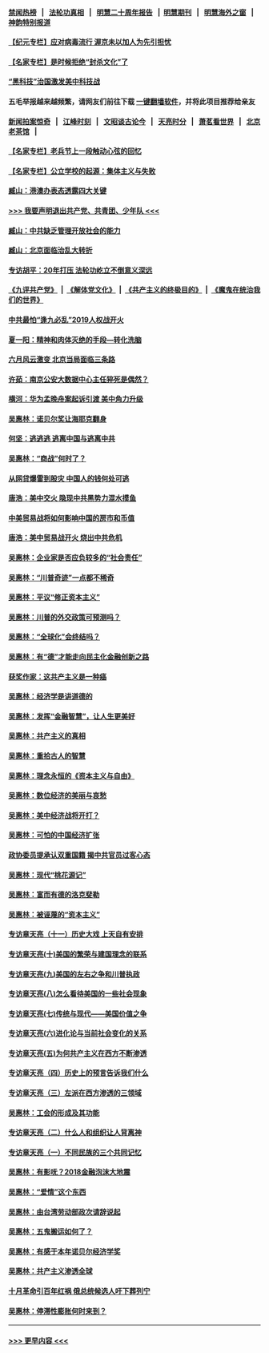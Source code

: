 #### [禁闻热榜](热点新闻.md?=0)  &nbsp;&nbsp;|&nbsp;&nbsp; [法轮功真相](https://github.com/gfw-breaker/truth/blob/master/README.md?=0) &nbsp;&nbsp;|&nbsp;&nbsp; [明慧二十周年报告](https://github.com/gfw-breaker/mh-reports/blob/master/README.md?=0) &nbsp;&nbsp;|&nbsp;&nbsp;[明慧期刊](https://github.com/gfw-breaker/mh-qikan) &nbsp;&nbsp;|&nbsp;&nbsp; [明慧海外之窗](https://github.com/gfw-breaker/mh-news/blob/master/README.md?=0) &nbsp;&nbsp;|&nbsp;&nbsp; [神韵特别报道](https://github.com/gfw-breaker/mh-news/blob/master/shenyun.md?=0)
#### [【纪元专栏】应对病毒流行 渥京未以加人为先引担忧](../pages/nsc423/n11875714.md?t=03101802) 
#### [【名家专栏】是时候拒绝“封杀文化”了](../pages/nsc423/n11814093.md?t=03101802) 
#### [“黑科技”治国激发美中科技战](../pages/nsc423/n11638056.md?t=03101802) 
#### 五毛举报越来越频繁，请网友们前往下载 [一键翻墙软件](https://github.com/gfw-breaker/ssr-accounts)，并将此项目推荐给亲友
#### [新闻拍案惊奇](https://github.com/gfw-breaker/banned-news/blob/master/pages/link4.md) &nbsp;&nbsp;|&nbsp;&nbsp; [江峰时刻](https://github.com/gfw-breaker/banned-news/blob/master/pages/link4.md) &nbsp;&nbsp;|&nbsp;&nbsp; [文昭谈古论今](https://github.com/gfw-breaker/banned-news/blob/master/pages/link4.md) &nbsp;&nbsp;|&nbsp;&nbsp; [天亮时分](https://github.com/gfw-breaker/banned-news/blob/master/pages/link4.md) &nbsp;&nbsp;|&nbsp;&nbsp; [萧茗看世界](https://github.com/gfw-breaker/banned-news/blob/master/pages/link4.md) &nbsp;&nbsp;|&nbsp;&nbsp; [北京老茶馆](https://github.com/gfw-breaker/banned-news/blob/master/pages/link4.md) &nbsp;&nbsp;|&nbsp;&nbsp; 
#### [【名家专栏】老兵节上一段触动心弦的回忆](../pages/nsc423/n11646016.md?t=03101802) 
#### [【名家专栏】公立学校的起源：集体主义与失败](../pages/nsc423/n11601833.md?t=03101802) 
#### [臧山：港澳办表态透露四大关键](../pages/nsc423/n11421628.md?t=03101802) 
#### [>>> 我要声明退出共产党、共青团、少年队 <<<](https://github.com/begood0513/goodnews/blob/master/quit/letter.md) 
#### [臧山：中共缺乏管理开放社会的能力](../pages/nsc423/n11407457.md?t=03101802) 
#### [臧山：北京面临治乱大转折](../pages/nsc423/n11406895.md?t=03101802) 
#### [专访胡平：20年打压 法轮功屹立不倒意义深远](../pages/nsc423/n11398800.md?t=03101802) 
#### [《九评共产党》](https://github.com/begood0513/9ping.md/blob/master/README.md) &nbsp;|&nbsp; [《解体党文化》](../../../../jtdwh.md/blob/master/README.md)  &nbsp;|&nbsp; [《共产主义的终极目的》](../../../../gczydzjmd.md/blob/master/README.md) &nbsp;|&nbsp; [《魔鬼在统治我们的世界》](../../../../mgztzwmdsj.md/blob/master/README.md) 
#### [中共最怕“逢九必乱”2019人权战开火](../pages/nsc423/n11385248.md?t=03101802) 
#### [夏一阳：精神和肉体灭绝的手段—转化洗脑](../pages/nsc423/n11368250.md?t=03101802) 
#### [六月风云激变 北京当局面临三条路](../pages/nsc423/n11313668.md?t=03101802) 
#### [许茹：南京公安大数据中心主任猝死是偶然？](../pages/nsc423/n11064744.md?t=03101802) 
#### [横河：华为孟晚舟案起诉引渡 美中角力升级](../pages/nsc423/n11027230.md?t=03101802) 
#### [吴惠林：诺贝尔奖让海耶克翻身](../pages/nsc423/n10890049.md?t=03101802) 
#### [何坚：逃逃逃 逃离中国与逃离中共](../pages/nsc423/n10592891.md?t=03101802) 
#### [吴惠林：“商战”何时了？](../pages/nsc423/n10573558.md?t=03101802) 
#### [从网贷爆雷到股灾 中国人的钱何处可逃](../pages/nsc423/n10572800.md?t=03101802) 
#### [唐浩：美中交火 隐现中共黑势力混水摸鱼](../pages/nsc423/n10544040.md?t=03101802) 
#### [中美贸易战将如何影响中国的房市和币值](../pages/nsc423/n10543697.md?t=03101802) 
#### [唐浩：美中贸易战开火 烧出中共危机](../pages/nsc423/n10540126.md?t=03101802) 
#### [吴惠林：企业家是否应负较多的“社会责任”](../pages/nsc423/n10535022.md?t=03101802) 
#### [吴惠林：“川普奇迹”一点都不稀奇](../pages/nsc423/n10512808.md?t=03101802) 
#### [吴惠林：平议“修正资本主义”](../pages/nsc423/n10495724.md?t=03101802) 
#### [吴惠林：川普的外交政策可预测吗？](../pages/nsc423/n10462387.md?t=03101802) 
#### [吴惠林：“全球化”会终结吗？](../pages/nsc423/n10452838.md?t=03101802) 
#### [吴惠林：有“德”才能走向民主化金融创新之路](../pages/nsc423/n10432292.md?t=03101802) 
#### [获奖作家：这共产主义是一种癌](../pages/nsc423/n10431541.md?t=03101802) 
#### [吴惠林：经济学是讲道德的](../pages/nsc423/n10398014.md?t=03101802) 
#### [吴惠林：发挥“金融智慧”，让人生更美好](../pages/nsc423/n10375019.md?t=03101802) 
#### [吴惠林：共产主义的真相](../pages/nsc423/n10351394.md?t=03101802) 
#### [吴惠林：重拾古人的智慧](../pages/nsc423/n10337691.md?t=03101802) 
#### [吴惠林：理念永恒的《资本主义与自由》](../pages/nsc423/n10316274.md?t=03101802) 
#### [吴惠林：数位经济的美丽与哀愁](../pages/nsc423/n10292946.md?t=03101802) 
#### [吴惠林：美中经济战将开打？](../pages/nsc423/n10258825.md?t=03101802) 
#### [吴惠林：可怕的中国经济扩张](../pages/nsc423/n10219147.md?t=03101802) 
#### [政协委员提承认双重国籍 揭中共官员过客心态](../pages/nsc423/n10208809.md?t=03101802) 
#### [吴惠林：现代“桃花源记”](../pages/nsc423/n10185234.md?t=03101802) 
#### [吴惠林：富而有德的洛克斐勒](../pages/nsc423/n10142264.md?t=03101802) 
#### [吴惠林：被诬蔑的“资本主义”](../pages/nsc423/n10124816.md?t=03101802) 
#### [专访章天亮（十一）历史大戏 上天自有安排](../pages/nsc423/n10094905.md?t=03101802) 
#### [专访章天亮(十)美国的繁荣与建国理念的联系](../pages/nsc423/n10094899.md?t=03101802) 
#### [专访章天亮(九)美国的左右之争和川普执政](../pages/nsc423/n10094889.md?t=03101802) 
#### [专访章天亮(八)怎么看待美国的一些社会现象](../pages/nsc423/n10094857.md?t=03101802) 
#### [专访章天亮(七)传统与现代——美国价值之争](../pages/nsc423/n10093140.md?t=03101802) 
#### [专访章天亮(六)进化论与当前社会变化的关系](../pages/nsc423/n10092036.md?t=03101802) 
#### [专访章天亮(五)为何共产主义在西方不断渗透](../pages/nsc423/n10083620.md?t=03101802) 
#### [专访章天亮（四）历史上的预言告诉我们什么](../pages/nsc423/n10083606.md?t=03101802) 
#### [专访章天亮（三）左派在西方渗透的三领域](../pages/nsc423/n10081115.md?t=03101802) 
#### [吴惠林：工会的形成及其功能](../pages/nsc423/n10080633.md?t=03101802) 
#### [专访章天亮（二）什么人和组织让人背离神](../pages/nsc423/n10076637.md?t=03101802) 
#### [专访章天亮（一）不同民族的三个共同记忆](../pages/nsc423/n10074188.md?t=03101802) 
#### [吴惠林：有影呒？2018金融泡沫大地震](../pages/nsc423/n10040534.md?t=03101802) 
#### [吴惠林：“爱情”这个东西](../pages/nsc423/n10019423.md?t=03101802) 
#### [吴惠林：由台湾劳动部政次请辞说起](../pages/nsc423/n9979679.md?t=03101802) 
#### [吴惠林：五鬼搬运如何了？](../pages/nsc423/n9925338.md?t=03101802) 
#### [吴惠林：有感于本年诺贝尔经济学奖](../pages/nsc423/n9871883.md?t=03101802) 
#### [吴惠林：共产主义渗透全球](../pages/nsc423/n9812748.md?t=03101802) 
#### [十月革命引百年红祸 俄总统候选人吁下葬列宁](../pages/nsc423/n9810182.md?t=03101802) 
#### [吴惠林：停滞性膨胀何时来到？](../pages/nsc423/n9764136.md?t=03101802) 

----
#### [ >>> 更早内容 <<< ](../indexes/nsc423-earlier.md)
